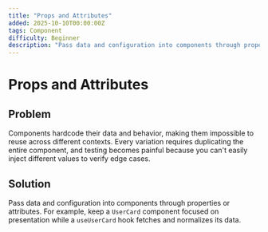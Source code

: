 ```yaml
---
title: "Props and Attributes"
added: 2025-10-10T00:00:00Z
tags: Component
difficulty: Beginner
description: "Pass data and configuration into components through properties or attributes."
---
```

# Props and Attributes

## Problem

Components hardcode their data and behavior, making them impossible to reuse across different contexts. Every variation requires duplicating the entire component, and testing becomes painful because you can't easily inject different values to verify edge cases.

## Solution

Pass data and configuration into components through properties or attributes. For example, keep a `UserCard` component focused on presentation while a `useUserCard` hook fetches and normalizes its data.
